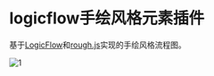 # logicflow手绘风格元素插件

基于[LogicFlow](https://github.com/didi/LogicFlow)和[rough.js](https://github.com/rough-stuff/rough)实现的手绘风格流程图。

![1](https://cdn.jsdelivr.net/gh/towersxu/draft-flow@latest/packages/website/public/redis.png)

